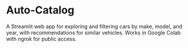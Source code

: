 # Auto-Catalog
A Streamlit web app for exploring and filtering cars by make, model, and year, with recommendations for similar vehicles. Works in Google Colab with ngrok for public access.
